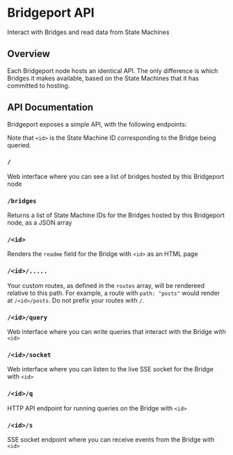 # Bridgeport API

Interact with Bridges and read data from State Machines

## Overview

Each Bridgeport node hosts an identical API. The only difference is which Bridges it makes available, based on the State Machines that it has committed to hosting.

## API Documentation

Bridgeport exposes a simple API, with the following endpoints:

Note that `<id>` is the State Machine ID corresponding to the Bridge being queried.

### `/`

Web interface where you can see a list of bridges hosted by this Bridgeport node

### `/bridges`

Returns a list of State Machine IDs for the Bridges hosted by this Bridgeport node, as a JSON array

### `/<id>`

Renders the `readme` field for the Bridge with `<id>` as an HTML page

### `/<id>/.....`

Your custom routes, as defined in the `routes` array, will be rendereed relative to this path. For example, a route with `path: "posts"` would render at `/<id>/posts`. Do not prefix your routes with `/`.

### `/<id>/query`

Web interface where you can write queries that interact with the Bridge with `<id>`

### `/<id>/socket`

Web interface where you can listen to the live SSE socket for the Bridge with `<id>`

### `/<id>/q`

HTTP API endpoint for running queries on the Bridge with `<id>`

### `/<id>/s`

SSE socket endpoint where you can receive events from the Bridge with `<id>`
